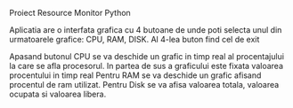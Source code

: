 Proiect Resource Monitor Python

Aplicatia are o interfata grafica cu 4 butoane de unde poti selecta
unul din urmatoarele grafice: CPU, RAM, DISK. Al 4-lea buton find cel de exit

Apasand butonul CPU se va deschide un grafic in timp
real al procentajului la care se afla procesorul. In partea de sus a graficului
este fixata valoarea procentului in timp real
Pentru RAM se va deschide un grafic afisand procentul de ram utilizat.
Pentru Disk se va afisa valoarea totala, valoarea ocupata si valoarea libera.
